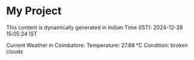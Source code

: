 # My Project

This content is dynamically generated in Indian Time (IST): 2024-12-28 15:05:24 IST


Current Weather in Coimbatore:
Temperature: 27.88 °C
Condition: broken clouds
